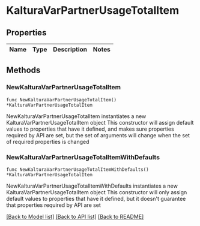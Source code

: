 # KalturaVarPartnerUsageTotalItem

## Properties

Name | Type | Description | Notes
------------ | ------------- | ------------- | -------------

## Methods

### NewKalturaVarPartnerUsageTotalItem

`func NewKalturaVarPartnerUsageTotalItem() *KalturaVarPartnerUsageTotalItem`

NewKalturaVarPartnerUsageTotalItem instantiates a new KalturaVarPartnerUsageTotalItem object
This constructor will assign default values to properties that have it defined,
and makes sure properties required by API are set, but the set of arguments
will change when the set of required properties is changed

### NewKalturaVarPartnerUsageTotalItemWithDefaults

`func NewKalturaVarPartnerUsageTotalItemWithDefaults() *KalturaVarPartnerUsageTotalItem`

NewKalturaVarPartnerUsageTotalItemWithDefaults instantiates a new KalturaVarPartnerUsageTotalItem object
This constructor will only assign default values to properties that have it defined,
but it doesn't guarantee that properties required by API are set


[[Back to Model list]](../README.md#documentation-for-models) [[Back to API list]](../README.md#documentation-for-api-endpoints) [[Back to README]](../README.md)


